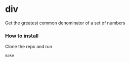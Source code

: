 # div
Get the greatest common denominator of a set of numbers

### How to install
Clone the repo and run

```
make
```
